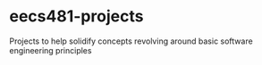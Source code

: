 # eecs481-projects
Projects to help solidify concepts revolving around basic software engineering principles

